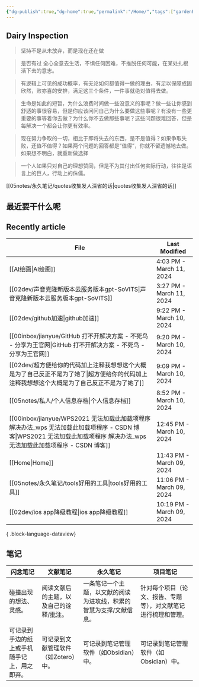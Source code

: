 ```yaml
---
{"dg-publish":true,"dg-home":true,"permalink":"/Home/","tags":["gardenEntry"],"dgPassFrontmatter":true,"noteIcon":""}
---
```



## Dairy Inspection

> 坚持不是从未放弃，而是现在还在做

> 是否有过 全心全意去生活，不惧任何困难，不推脱任何可能，在某处扎根活下去的意志。

> 有逻辑上可见的成功概率，有无论如何都值得一做的理由，有足以保障成固欣然，败亦喜的安排，满足这三个条件，一件事就绝对值得去做。

> 生命是如此的短暂，为什么浪费时间做一些没意义的事呢？做一些让你感到舒适的事很容易，但是你应该问问自己为什么要做这些事呢？有没有一些更重要的事等着你去做？为什么你不去做那些事呢？这些问题很难回答，但是每解决一个都会让你更有效率。

> 现在努力争取的一切，相比于即将失去的东西，是不是值得？如果争取失败，还值不值得？如果两个问题的回答都是“值得”，你就不留遗憾地去做。如果想不明白，就重新做选择

> 一个人如果只对自己的理想赞同，但是不为其付出任何实际行动，往往是语言上的巨人，行动上的侏儒。

[[05notes/永久笔记/quotes收集发人深省的话\|quotes收集发人深省的话]]


##  最近要干什么呢





## Recently article

| File                                                                                                                      | Last Modified             |
| ------------------------------------------------------------------------------------------------------------------------- | ------------------------- |
| [[AI绘画\|AI绘画]]                                                                                                         | 4:03 PM - March 11, 2024  |
| [[02dev/声音克隆新版本云服务版本gpt-SoVITS\|声音克隆新版本云服务版本gpt-SoVITS]]                                                               | 3:27 PM - March 11, 2024  |
| [[02dev/github加速\|github加速]]                                                                                           | 9:22 PM - March 10, 2024  |
| [[00inbox/jianyue/GitHub 打不开解决方案 - 不死鸟 - 分享为王官网\|GitHub 打不开解决方案 - 不死鸟 - 分享为王官网]]                                       | 9:20 PM - March 10, 2024  |
| [[02dev/超方便给你的代码加上注释我想想这个大概是为了自己反正不是为了她了\|超方便给你的代码加上注释我想想这个大概是为了自己反正不是为了她了]]                                           | 9:09 PM - March 10, 2024  |
| [[05notes/私人/个人信息存档\|个人信息存档]]                                                                                          | 8:52 PM - March 10, 2024  |
| [[00inbox/jianyue/WPS2021 无法加载此加载项程序 解决办法_wps 无法加载此加载项程序 - CSDN 博客\|WPS2021 无法加载此加载项程序 解决办法_wps 无法加载此加载项程序 - CSDN 博客]] | 12:45 PM - March 10, 2024 |
| [[Home\|Home]]                                                                                                         | 11:43 PM - March 09, 2024 |
| [[05notes/永久笔记/tools好用的工具\|tools好用的工具]]                                                                                | 11:06 PM - March 09, 2024 |
| [[02dev/ios app降级教程\|ios app降级教程]]                                                                                     | 10:19 PM - March 09, 2024 |

{ .block-language-dataview}


## 笔记

| 闪念笔记 | 文献笔记 | 永久笔记 | 项目笔记 |
| ---- | ---- | ---- | ---- |
| 碰撞出现的想法、灵感。 | 阅读文献后的主题，以及自己的诠释/批注。 | 一条笔记一个主题，以文献的阅读为进攻线，积累的智慧为支撑/文献信息。 | 针对每个项目（论文、报告、专题等），对文献笔记进行梳理和管理。 |
| 可记录到手边的纸上或手机随手记上，用之即弃。 | 可记录到文献管理软件（如Zotero）中。 | 可记录到笔记管理软件（如Obsidian）中。 | 可记录到笔记管理软件（如Obsidian）中。 |


